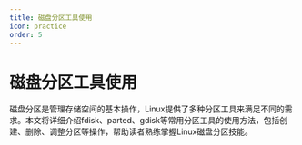 ```yaml
---
title: 磁盘分区工具使用
icon: practice
order: 5
---
```


# 磁盘分区工具使用

磁盘分区是管理存储空间的基本操作，Linux提供了多种分区工具来满足不同的需求。本文将详细介绍fdisk、parted、gdisk等常用分区工具的使用方法，包括创建、删除、调整分区等操作，帮助读者熟练掌握Linux磁盘分区技能。
